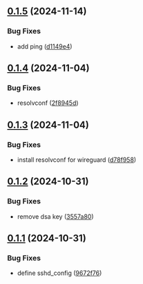 ## [0.1.5](https://github.com/l4rm4nd/Kali-Linux-Dockerfile/compare/v0.1.4...v0.1.5) (2024-11-14)


### Bug Fixes

* add ping ([d1149e4](https://github.com/l4rm4nd/Kali-Linux-Dockerfile/commit/d1149e4fa768142a86f6af4de521d505e076b0aa))

## [0.1.4](https://github.com/l4rm4nd/Kali-Linux-Dockerfile/compare/v0.1.3...v0.1.4) (2024-11-04)


### Bug Fixes

* resolvconf ([2f8945d](https://github.com/l4rm4nd/Kali-Linux-Dockerfile/commit/2f8945d2eeddb2636bd6f154c6ddf96cd25d4f7b))

## [0.1.3](https://github.com/l4rm4nd/Kali-Linux-Dockerfile/compare/v0.1.2...v0.1.3) (2024-11-04)


### Bug Fixes

* install resolvconf for wireguard ([d78f958](https://github.com/l4rm4nd/Kali-Linux-Dockerfile/commit/d78f958cce4c6bdb6664a55f4bd90c25127248d6))

## [0.1.2](https://github.com/l4rm4nd/Kali-Linux-Dockerfile/compare/v0.1.1...v0.1.2) (2024-10-31)


### Bug Fixes

* remove dsa key ([3557a80](https://github.com/l4rm4nd/Kali-Linux-Dockerfile/commit/3557a80f555b76d92c0bef61749a7fdd085cc987))

## [0.1.1](https://github.com/l4rm4nd/Kali-Linux-Dockerfile/compare/v0.1.0...v0.1.1) (2024-10-31)


### Bug Fixes

* define sshd_config ([9672f76](https://github.com/l4rm4nd/Kali-Linux-Dockerfile/commit/9672f7603ab2a29b878eff588d2b850f8913b435))

